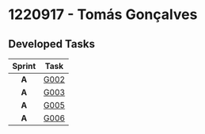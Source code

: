 # 1220917 - Tomás Gonçalves
## Developed Tasks

| Sprint |              Task               |
|:------:|:-------------------------------:|
| **A**  | [G002](..%2FSprintA%2FG002) |
| **A**  | [G003](..%2FSprintA%2FG003) |
| **A**  | [G005](..%2FSprintA%2FG005) |
| **A**  | [G006](..%2FSprintA%2FG006) |